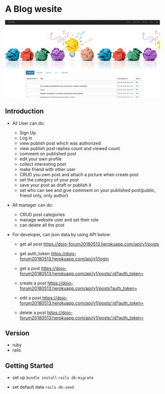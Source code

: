 # A Blog wesite
![image](https://github.com/iceland101113/dojo_forum/blob/master/%E5%9C%96%E7%89%871.png)  

## Introduction           
* All User can do:  
  + Sign Up  
  + Log in  
  + view publish post which was authorized
  + view publish post replies count and viewed count
  + comment on published post
  + edit your own profile
  + collect interesting post
  + make friend with other user
  + CRUD you own post and attach a picture when create post
  + set the category of your post
  + save your post as draft or publish it
  + set who can see and give commient on your published post(public, friend only, only author)
 
* All manager can do:
  + CRUD post categories
  + manage website user and set their role
  + can delete all the post
  
* For developer, can json data by using API below:
  + get all post 
    https://dojo-forum20180513.herokuapp.com/api/v1/posts 
    
  + get auth_token
    https://dojo-forum20180513.herokuapp.com/api/v1/login 

  + get a post
    https://dojo-forum20180513.herokuapp.com/api/v1/posts/:id?auth_token= 

  + create a post 
    https://dojo-forum20180513.herokuapp.com/api/v1/posts?auth_token= 

  + edit a post
    https://dojo-forum20180513.herokuapp.com/api/v1/posts/:id?auth_token= 

  + delete a post
    https://dojo-forum20180513.herokuapp.com/api/v1/posts/:id?auth_token= 


## Version  
* ruby 
* rails

## Getting Started
* set up
`bundle install`
`rails db:migrate`

* set default data
`rails db:seed`
